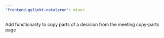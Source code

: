 ```yaml
---
'frontend-gelinkt-notuleren': minor
---
```


Add functionality to copy parts of a decision from the meeting copy-parts page
